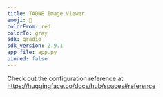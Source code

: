 ```yaml
---
title: TADNE Image Viewer
emoji: 🚀
colorFrom: red
colorTo: gray
sdk: gradio
sdk_version: 2.9.1
app_file: app.py
pinned: false
---
```


Check out the configuration reference at https://huggingface.co/docs/hub/spaces#reference
